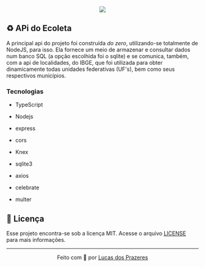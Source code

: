 <div align=center>
  <img src="../.github/logo.svg">
</div>

## ♻️ APi do Ecoleta

A principal api do projeto foi construída *do zero*, utilizando-se totalmente de NodeJS, para isso. Ela fornece um meio de armazenar e consultar dados num banco SQL (a opção escolhida foi o sqlite) e se comunica, também, com a api de localidades, do IBGE, que foi utilizada para obter dinamicamente todas unidades federativas (UF's), bem como seus respectivos municípios.

### Tecnologias

  + TypeScript
  + Nodejs

  + express
  + cors

  + Knex
  + sqlite3

  + axios

  + celebrate

  + multer

## 📝 Licença

Esse projeto encontra-se sob a licença MIT. Acesse o arquivo [LICENSE](../LICENSE) para mais informações. 

***

<p align=center>Feito com 💜 por <a href="https://www.linkedin.com/in/lucas-prazeres-781772182/">Lucas dos Prazeres</a><p>
